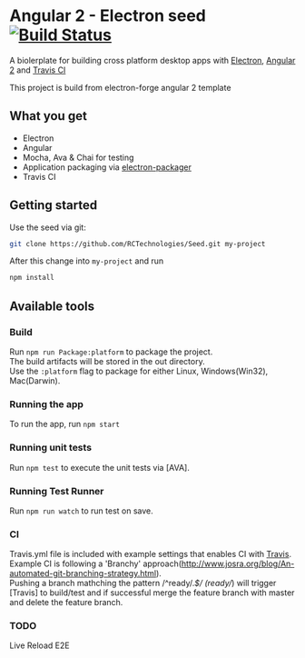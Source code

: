 # Angular 2 - Electron seed [![Build Status](https://travis-ci.org/RCTechnologies/Seed.svg?branch=master)](https://travis-ci.org/RCTechnologies/Seed)
A biolerplate for building cross platform desktop apps with [Electron](http://electron.atom.io/), [Angular 2](https://angular.io/) and [Travis CI](https://travis-ci.org/)

This project is build from electron-forge angular 2 template

## What you get
* Electron
* Angular
* Mocha, Ava & Chai for testing
* Application packaging via [electron-packager](https://github.com/electron-userland/electron-packager)
* Travis CI 

## Getting started
Use the seed via git:
```sh
git clone https://github.com/RCTechnologies/Seed.git my-project
```
After this change into `my-project` and run
```sh
npm install
```

## Available tools
### Build
Run `npm run Package:platform` to package the project.  
The build artifacts will be stored in the out directory.  
Use the `:platform` flag to package for either Linux, Windows(Win32), Mac(Darwin).

### Running the app
To run the app, run `npm start`

### Running unit tests
Run `npm test` to execute the unit tests via [AVA].

### Running Test Runner 
Run `npm run watch` to run test on save.

### CI
Travis.yml file is included with example settings that enables CI with [Travis](https://travis-ci.org/).  
Example CI is following a 'Branchy' approach(http://www.josra.org/blog/An-automated-git-branching-strategy.html).  
Pushing a branch mathching the pattern /^ready\/.*$/ (ready/*) will trigger [Travis] to build/test and if successful merge the feature branch with master and delete the feature branch.

### TODO
Live Reload
E2E
